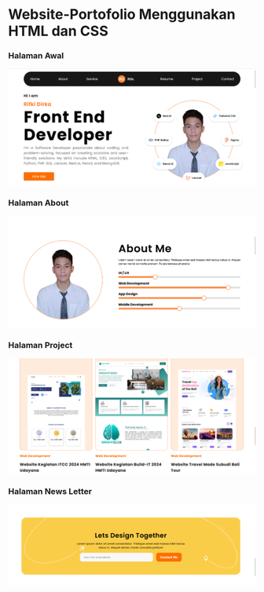 # Website-Portofolio Menggunakan HTML dan CSS
### Halaman Awal
![alt text](image.png)

### Halaman About
![alt text](image-1.png)

### Halaman Project
![alt text](image-2.png)

### Halaman News Letter
![alt text](image-3.png)